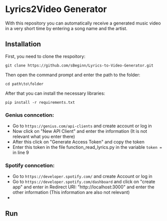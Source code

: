 # Lyrics2Video Generator

With this repository you can automatically receive a generated music video in a very short time by entering a song name and the artist.

## **Installation**

First, you need to clone the respoitory:
```
git clone https://github.com/sBeginn/Lyrics-to-Video-Generator.git
```

Then open the command prompt and enter the path to the folder:
```
cd path\to\folder
```

After that you can install the necessary libraries:
```
pip install -r requirements.txt
```
### Genius conncetion:
- Go to ```https://genius.com/api-clients``` and create account or log in
- Now click on "New API Client" and enter the information (It is not relevant what you enter there)
- After this click on "Generate Access Token" and copy the token
- Enter this token in the file function_read_lyrics.py in the variable ```token = ``` in line 9

### Spotify conncetion:
- Go to ```https://developer.spotify.com/``` and create Account or log in
- Go to ```https://developer.spotify.com/dashboard``` and click on "create app" and enter in Redirect URI: "http://localhost:3000" and enter the other information (This information are also not relevant)
- 
  



## **Run**

